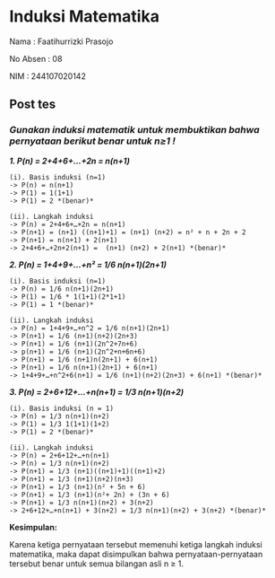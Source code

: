 
# Induksi Matematika
Nama : Faatihurrizki Prasojo

No Absen : 08

NIM : 244107020142

## Post tes
  
### *Gunakan induksi  matematik  untuk  membuktikan  bahwa  pernyataan  berikut  benar  untuk  n≥1 !*

***1. P(n) = 2+4+6+…+2n = n(n+1)***

    (i). Basis induksi (n=1)
    -> P(n) = n(n+1)
    -> P(1) = 1(1+1)
    -> P(1) = 2 *(benar)*

    (ii). Langkah induksi 
    -> P(n) = 2+4+6+…+2n = n(n+1)
    -> P(n+1) = (n+1) ((n+1)+1) = (n+1) (n+2) = n² + n + 2n + 2
    -> P(n+1) = n(n+1) + 2(n+1)
    -> 2+4+6+…+2n+2(n+1) =  (n+1) (n+2) + 2(n+1) *(benar)*

***2. P(n) = 1+4+9+…+n² = 1/6 n(n+1)(2n+1)***

    (i). Basis induksi (n=1)
    -> P(n) = 1/6 n(n+1)(2n+1)
    -> P(1) = 1/6 * 1(1+1)(2*1+1)
    -> P(1) = 1 *(benar)*

    (ii). Langkah induksi
    -> P(n) = 1+4+9+…+n^2 = 1/6 n(n+1)(2n+1)
    -> P(n+1) = 1/6 (n+1)(n+2)(2n+3)
    -> P(n+1) = 1/6 (n+1)(2n^2+7n+6)
    -> p(n+1) = 1/6 (n+1)(2n^2+n+6n+6)
    -> P(n+1) = 1/6 (n+1)n(2n+1) + 6(n+1)
    -> P(n+1) = 1/6 n(n+1)(2n+1) + 6(n+1)
    -> 1+4+9+…+n^2+6(n+1) = 1/6 (n+1)(n+2)(2n+3) + 6(n+1) *(benar)*

***3. P(n) = 2+6+12+…+n(n+1)  = 1/3 n(n+1)(n+2)***

    (i). Basis induksi (n = 1)
    -> P(n) = 1/3 n(n+1)(n+2)
    -> P(1) = 1/3 1(1+1)(1+2)
    -> P(1) = 2 *(benar)*

    (ii). Langkah induksi
    -> P(n) = 2+6+12+…+n(n+1)
    -> P(n) = 1/3 n(n+1)(n+2)
    -> P(n+1) = 1/3 (n+1)((n+1)+1)((n+1)+2)
    -> P(n+1) = 1/3 (n+1)(n+2)(n+3)
    -> P(n+1) = 1/3 (n+1)(n² + 5n + 6)
    -> P(n+1) = 1/3 (n+1)(n²+ 2n) + (3n + 6)
    -> P(n+1) = 1/3 n(n+1)(n+2) + 3(n+2)
    -> 2+6+12+…+n(n+1) + 3(n+2) = 1/3 n(n+1)(n+2) + 3(n+2) *(benar)*




**Kesimpulan:**

Karena ketiga pernyataan tersebut memenuhi ketiga langkah induksi matematika, maka dapat disimpulkan bahwa pernyataan-pernyataan tersebut benar untuk semua bilangan asli n ≥ 1.


